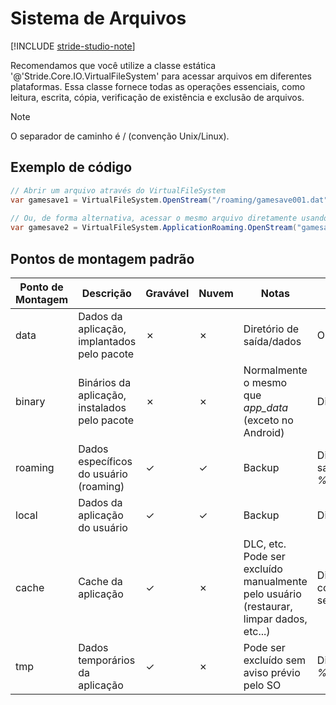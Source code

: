 # Sistema de Arquivos

[!INCLUDE [stride-studio-note](../../includes/under-construction-note.md)]

Recomendamos que você utilize a classe estática '@'Stride.Core.IO.VirtualFileSystem' para acessar arquivos em diferentes plataformas. Essa classe fornece todas as operações essenciais, como leitura, escrita, cópia, verificação de existência e exclusão de arquivos.

> [!Note]
> O separador de caminho é / (convenção Unix/Linux).

## Exemplo de código

```cs
// Abrir um arquivo através do VirtualFileSystem
var gamesave1 = VirtualFileSystem.OpenStream("/roaming/gamesave001.dat", VirtualFileMode.Open, VirtualFileAccess.Read);
 
// Ou, de forma alternativa, acessar o mesmo arquivo diretamente usando o provedor de sistema de arquivos associado (ponto de montagem)
var gamesave2 = VirtualFileSystem.ApplicationRoaming.OpenStream("gamesave001.dat", VirtualFileMode.Open, VirtualFileAccess.Read);
```

## Pontos de montagem padrão

| Ponto de Montagem | Descrição | Gravável | Nuvem | Notas | PC | Android | iOS | Windows Phone 8.1 |
|---|---|---|---|---|---|---|---|---|
| data | Dados da aplicação, implantados pelo pacote | ✗ | ✗ | Diretório de saída/dados | O próprio APK | Diretório de instalação do pacote | InstalledLocation.Path |
| binary | Binários da aplicação, instalados pelo pacote | ✗ | ✗ | Normalmente o mesmo que *app_data* (exceto no Android) | Diretório de assemblies | Diretório de assemblies | Diretório de assemblies | Diretório de assemblies |
| roaming | Dados específicos do usuário (roaming) | ✓ | ✓ | Backup | Diretório de saída/roaming, *%APPDATA%* | *$(Context.getFilesDir)/roaming* | Library/roaming | Roaming |   
| local | Dados da aplicação do usuário | ✓ | ✓ | Backup | Diretório de saída/local | $(Context.getFilesDir)/local | Library/local | Local |
| cache | Cache da aplicação | ✓ | ✗ | DLC, etc.  Pode ser excluído manualmente pelo usuário (restaurar, limpar dados, etc...)    | Diretório de saída/cache, com indicação para não ser feito backup | *$(Context.getFilesDir)/cache* | Library/caches | LocalCache |
| tmp | Dados temporários da aplicação | ✓ | ✗ | Pode ser excluído sem aviso prévio pelo SO | Diretório de saída/temp, *%TEMP%/%APPNAME%* | *$(Context.getCacheDir)* | tmp | Temporary |